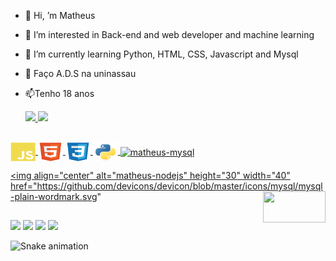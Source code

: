- 👋 Hi, ’m Matheus
- 👀 I’m interested in  Back-end and web developer  and machine learning
- 🌱 I’m currently learning  Python, HTML, CSS, Javascript and Mysql
- 💞️  Faço  A.D.S na uninassau
- 📫Tenho 18 anos


  <a href="https://www.linkedin.com/in/matheus-victor-henrique-270640236/">
  <img height="180em" src="https://github-readme-stats.vercel.app/api?username=MatheusVict&show_icons=true&theme=dark&include_all_commits=true&count_private=true"/>
  <img height="180em" src="https://github-readme-stats.vercel.app/api/top-langs/?username=MatheusVict&layout=compact&langs_count=16&theme=dark"/>
</div>

<div style="dispay: inline_block"><br>
  <img align="center" alt="matheus-Js" height="30" width="40" src="https://raw.githubusercontent.com/devicons/devicon/master/icons/javascript/javascript-plain.svg">
  <img align="center" alt="matheus-HTML" height="30" width="40" src="https://raw.githubusercontent.com/devicons/devicon/master/icons/html5/html5-original.svg">
  <img align="center" alt="matheus-CSS" height="30" width="40" src="https://raw.githubusercontent.com/devicons/devicon/master/icons/css3/css3-original.svg">
  <img align="center" alt="matheus-Python" height="30" width="40" src="https://raw.githubusercontent.com/devicons/devicon/master/icons/python/python-original.svg">
  <img align="center" alt="matheus-mysql" height="30" width="40"  
            <link rel="stylesheet" href="https://cdn.jsdelivr.net/gh/devicons/devicon@v2.15.1/devicon.min.css">
          
  <img align="center" alt="matheus-nodejs" height="30" width="40" href="https://github.com/devicons/devicon/blob/master/icons/mysql/mysql-plain-wordmark.svg"
  <img align="right" height="50" width="100" src="https://media.giphy.com/media/Q7SKqn3G97xpmfSOvG/giphy.gif">
</div>
  
##

<div>
  <a href="https://instagram.com/matheus_cipher" target="_blank"><img src="https://img.shields.io/badge/-Instagram-%23E4405F?style=for-the-badge&logo=instagram&logoColor=white" target="_blank"></a>
 <a href="https://discord.gg/akira cipher#6272" target="_blank"><img src="https://img.shields.io/badge/Discord-7289DA?style=for-the-badge&logo=discord&logoColor=white" target="_blank"></a> 
  <a href = "mailto:matheusvictorhenrique@gmailcom"><img src="https://img.shields.io/badge/Gmail-D14836?style=for-the-badge&logo=gmail&logoColor=white" target="_blank"></a>
  <a href="https://www.linkedin.com/in/matheus-victor-henrique-270640236/" target="_blank"><img src="https://img.shields.io/badge/-LinkedIn-%230077B5?style=for-the-badge&logo=linkedin&logoColor=white" target="_blank"></a> 
</div>

![Snake animation](https://github.com/rafaballerini2/rafaballerini2/blob/output/github-contribution-grid-snake.svg)
